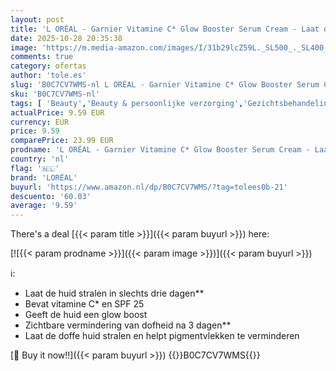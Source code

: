 ```yaml
---
layout: post
title: 'L ORÉAL - Garnier Vitamine C* Glow Booster Serum Cream - Laat de huid stralen & help bij Verminderen Pigmentvlekken - Met Vitamine C* en SPF 25-50ml - Geeft de huid een glow boost'
date: 2025-10-28 20:35:38
image: 'https://m.media-amazon.com/images/I/31b29lcZ59L._SL500_._SL400_.jpg'
comments: true
category: ofertas
author: 'tole.es'
slug: 'B0C7CV7WMS-nl L ORÉAL - Garnier Vitamine C* Glow Booster Serum Cream -...'
sku: 'B0C7CV7WMS-nl'
tags: [ 'Beauty','Beauty & persoonlijke verzorging','Gezichtsbehandelingen & maskers','Gezichtsserums','Gezichtsverzorgingsproducten','Huidverzorging','loréal','🇳🇱', ]
actualPrice: 9.59 EUR
currency: EUR
price: 9.59
comparePrice: 23.99 EUR
prodname: 'L ORÉAL - Garnier Vitamine C* Glow Booster Serum Cream - Laat de huid stralen & help bij Verminderen Pigmentvlekken - Met Vitamine C* en SPF 25-50ml - Geeft de huid een glow boost'
country: 'nl'
flag: '🇳🇱'
brand: 'LORÉAL'
buyurl: 'https://www.amazon.nl/dp/B0C7CV7WMS/?tag=tolees0b-21'
descuento: '60.03'
average: '9.59'
---
```


There's a deal [{{< param title >}}]({{< param buyurl >}})  here:

[![{{< param prodname >}}]({{< param image >}})]({{< param buyurl >}})

ℹ️:

- Laat de huid stralen in slechts drie dagen**
- Bevat vitamine C* en SPF 25
- Geeft de huid een glow boost
- Zichtbare vermindering van dofheid na 3 dagen**
- Laat de doffe huid stralen en helpt pigmentvlekken te verminderen

[🛒 Buy it now!!]({{< param buyurl >}})
{{<world>}}B0C7CV7WMS{{</world>}}
